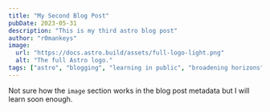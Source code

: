 ```yaml
---
title: "My Second Blog Post"
pubDate: 2023-05-31
description: "This is my third astro blog post"
author: "r0mankeys"
image:
  url: "https://docs.astro.build/assets/full-logo-light.png"
  alt: "The full Astro logo."
tags: ["astro", "blogging", "learning in public", "broadening horizons"]
---
```


Not sure how the `image` section works in the blog post metadata but I will learn soon enough.
